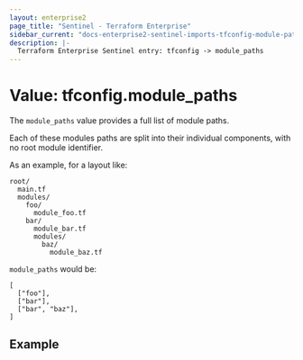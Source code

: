 ```yaml
---
layout: enterprise2
page_title: "Sentinel - Terraform Enterprise"
sidebar_current: "docs-enterprise2-sentinel-imports-tfconfig-module-paths"
description: |-
  Terraform Enterprise Sentinel entry: tfconfig -> module_paths
---
```


# Value: tfconfig.module_paths

The `module_paths` value provides a full list of module paths.

Each of these modules paths are split into their individual components, with no
root module identifier.

As an example, for a layout like:

```
root/
  main.tf
  modules/
    foo/
      module_foo.tf
    bar/
      module_bar.tf
      modules/
        baz/
          module_baz.tf
```

`module_paths` would be:

```
[
  ["foo"],
  ["bar"],
  ["bar", "baz"],
]
```

## Example
